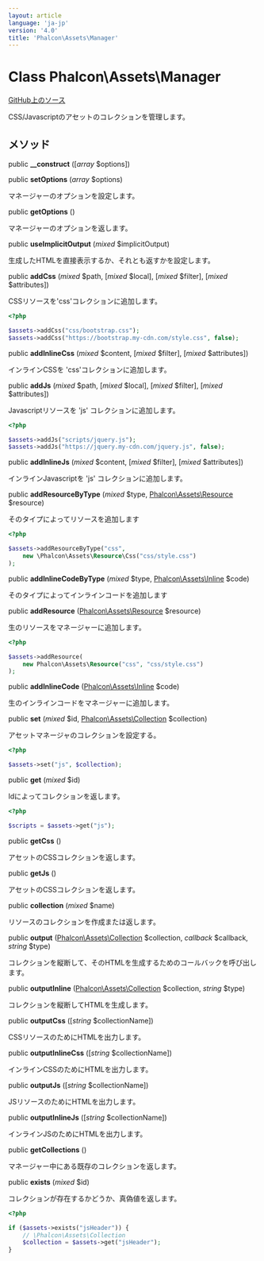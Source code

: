 ```yaml
---
layout: article
language: 'ja-jp'
version: '4.0'
title: 'Phalcon\Assets\Manager'
---
```


# Class **Phalcon\Assets\Manager**

<a href="https://github.com/phalcon/cphalcon/tree/v4.0.0/phalcon/assets/manager.zep" class="btn btn-default btn-sm">GitHub上のソース</a>

CSS/Javascriptのアセットのコレクションを管理します。

## メソッド

public **__construct** ([*array* $options])

public **setOptions** (*array* $options)

マネージャーのオプションを設定します。

public **getOptions** ()

マネージャーのオプションを返します。

public **useImplicitOutput** (*mixed* $implicitOutput)

生成したHTMLを直接表示するか、それとも返すかを設定します。

public **addCss** (*mixed* $path, [*mixed* $local], [*mixed* $filter], [*mixed* $attributes])

CSSリソースを'css'コレクションに追加します。

```php
<?php

$assets->addCss("css/bootstrap.css");
$assets->addCss("https://bootstrap.my-cdn.com/style.css", false);

```

public **addInlineCss** (*mixed* $content, [*mixed* $filter], [*mixed* $attributes])

インラインCSSを 'css'コレクションに追加します。

public **addJs** (*mixed* $path, [*mixed* $local], [*mixed* $filter], [*mixed* $attributes])

Javascriptリソースを 'js' コレクションに追加します。

```php
<?php

$assets->addJs("scripts/jquery.js");
$assets->addJs("https://jquery.my-cdn.com/jquery.js", false);

```

public **addInlineJs** (*mixed* $content, [*mixed* $filter], [*mixed* $attributes])

インラインJavascriptを 'js' コレクションに追加します。

public **addResourceByType** (*mixed* $type, [Phalcon\Assets\Resource](api/Phalcon_Assets_Resource) $resource)

そのタイプによってリソースを追加します

```php
<?php

$assets->addResourceByType("css",
    new \Phalcon\Assets\Resource\Css("css/style.css")
);

```

public **addInlineCodeByType** (*mixed* $type, [Phalcon\Assets\Inline](api/Phalcon_Assets_Inline) $code)

そのタイプによってインラインコードを追加します

public **addResource** ([Phalcon\Assets\Resource](api/Phalcon_Assets_Resource) $resource)

生のリソースをマネージャーに追加します。

```php
<?php

$assets->addResource(
    new Phalcon\Assets\Resource("css", "css/style.css")
);

```

public **addInlineCode** ([Phalcon\Assets\Inline](api/Phalcon_Assets_Inline) $code)

生のインラインコードをマネージャーに追加します。

public **set** (*mixed* $id, [Phalcon\Assets\Collection](api/Phalcon_Assets_Collection) $collection)

アセットマネージャのコレクションを設定する。

```php
<?php

$assets->set("js", $collection);

```

public **get** (*mixed* $id)

Idによってコレクションを返します。

```php
<?php

$scripts = $assets->get("js");

```

public **getCss** ()

アセットのCSSコレクションを返します。

public **getJs** ()

アセットのCSSコレクションを返します。

public **collection** (*mixed* $name)

リソースのコレクションを作成または返します。

public **output** ([Phalcon\Assets\Collection](api/Phalcon_Assets_Collection) $collection, *callback* $callback, *string* $type)

コレクションを縦断して、そのHTMLを生成するためのコールバックを呼び出します。

public **outputInline** ([Phalcon\Assets\Collection](api/Phalcon_Assets_Collection) $collection, *string* $type)

コレクションを縦断してHTMLを生成します。

public **outputCss** ([*string* $collectionName])

CSSリソースのためにHTMLを出力します。

public **outputInlineCss** ([*string* $collectionName])

インラインCSSのためにHTMLを出力します。

public **outputJs** ([*string* $collectionName])

JSリソースのためにHTMLを出力します。

public **outputInlineJs** ([*string* $collectionName])

インラインJSのためにHTMLを出力します。

public **getCollections** ()

マネージャー中にある既存のコレクションを返します。

public **exists** (*mixed* $id)

コレクションが存在するかどうか、真偽値を返します。

```php
<?php

if ($assets->exists("jsHeader")) {
    // \Phalcon\Assets\Collection
    $collection = $assets->get("jsHeader");
}

```